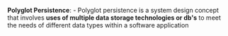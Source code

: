 **Polyglot Persistence**:
    - Polyglot persistence is a system design concept that involves **uses of multiple data storage technologies or db's** to meet the needs of different data types within a software application